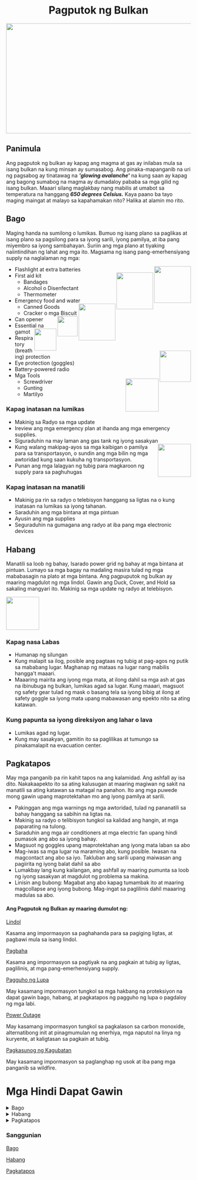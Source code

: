 # <center>Pagputok ng Bulkan<center>
  
<p align="center">
  <img width="600" height="300" src="https://user-images.githubusercontent.com/102717555/190837614-6fac1153-be4d-4c48-afb6-37cc7d46342a.png">
</p>

## Panimula

Ang pagputok ng bulkan ay kapag ang magma at gas ay inilabas mula sa isang bulkan na kung minsan ay sumasabog. Ang pinaka-mapanganib na uri ng pagsabog ay tinatawag na ***'glowing avalanche'*** na kung saan ay kapag ang bagong sumabog na magma ay dumadaloy pababa sa mga gilid ng isang bulkan. Maaari silang maglakbay nang mabilis at umabot sa temperatura na hanggang ***650 degrees Celsius.*** Kaya paano ba tayo maging maingat at malayo sa kapahamakan nito? Halika at alamin mo rito.

## Bago 

Maging handa na sumilong o lumikas. Bumuo ng isang plano sa paglikas at isang plano sa pagsilong para sa iyong sarili, iyong pamilya, at iba pang miyembro sa iyong sambahayan. Suriin ang mga plano at tiyaking naiintindihan ng lahat ang mga ito. Magsama ng isang pang-emerhensiyang supply na naglalaman ng mga:

- Flashlight at extra batteries<img align="right" height="100" src="https://user-images.githubusercontent.com/102717555/190843110-f84f6e95-081f-430c-a04e-d7b0cb6f3159.png">
- First aid kit<img align="right" height="100" src="https://user-images.githubusercontent.com/102717555/190843085-0ef19aab-8b29-46d7-abe8-7e6f99fece78.png">
  - Bandages
  - Alcohol o Disenfectant
  - Thermometer
- Emergency food and water<img align="right" height="100" src="https://user-images.githubusercontent.com/102717555/190843185-7739724d-e52d-439a-91f1-f053d1f239d6.png">
  - Canned Goods
  - Cracker o mga Biscuit<img align="right" height="55" src="https://user-images.githubusercontent.com/102717555/190843509-201702e5-a1e4-450c-b73e-d38cee2bc13b.png">
- Can opener
- Essential na gamot<img align="right" height="60" src="https://user-images.githubusercontent.com/102717555/190843410-b12513b3-6960-4d78-b775-cb34d1757b83.png"><img align="right" height="85" src="https://user-images.githubusercontent.com/102717555/190843262-d86a5975-c898-4de9-94c8-555c29568445.png">
- Respiratory (breathing) protection
- Eye protection (goggles)
- Battery-powered radio
- Mga Tools
  - Screwdriver<img align="right" height="90" src="https://user-images.githubusercontent.com/102717555/190843332-c7701cf9-5d67-4137-8935-d77ef2d857cf.png">
  - Gunting
  - Martilyo

### Kapag inatasan na lumikas

- Makinig sa Radyo sa mga update
- Ireview ang mga emergency plan at ihanda ang mga emergency supplies.
- Siguraduhin na may laman ang gas tank ng iyong sasakyan<img align="right" height="90" src="https://user-images.githubusercontent.com/102717555/190846541-943de181-e22d-438d-ac65-828d532be2ce.png">
- Kung walang makipag-ayos sa mga kaibigan o pamilya para sa transportasyon, o sundin ang mga bilin ng mga awtoridad kung saan kukuha ng transportasyon.
- Punan ang mga lalagyan ng tubig para magkaroon ng supply para sa paghuhugas

### Kapag inatasan na manatili

- Makinig pa rin sa radyo o telebisyon hanggang sa ligtas na o kung inatasan na lumikas sa iyong tahanan.
- Saraduhin ang mga bintana at mga pintuan
- Ayusin ang mga supplies
- Seguraduhin na gumagana ang radyo at iba pang mga electronic devices

## Habang

Manatili sa loob ng bahay, Isarado power grid ng bahay at mga bintana at pintuan. Lumayo sa mga bagay na madaling masira tulad ng mga mababasagin na plato at mga bintana. Ang pagpuputok ng bulkan ay maaring magdulot ng mga lindol. Gawin ang Duck, Cover, and Hold sa sakaling mangyari ito. Makinig sa mga update ng radyo at telebisyon.   

<img align="center" height="90" src="https://user-images.githubusercontent.com/102717555/190853329-f1fe9699-ce53-4eca-bf70-fde039c90196.png">

### Kapag nasa Labas

- Humanap ng silungan
- Kung malapit sa ilog, posible ang pagtaas ng tubig at pag-agos ng putik sa mababang lugar. Maghanap ng mataas na lugar nang mabilis hangga't maaari.
- Maaaring mairita ang iyong mga mata, at ilong dahil sa mga ash at gas na ibinubuga ng bulkan, lumikas agad sa lugar. Kung maaari, magsuot ng safety gear tulad ng mask o basang tela sa iyong bibig at ilong at safety goggle sa iyong mata upang mabawasan ang epekto nito sa ating katawan.

### Kung papunta sa iyong direksiyon ang lahar o lava

- Lumikas agad ng lugar.
- Kung may sasakyan, gamitin ito sa paglilikas at tumungo sa pinakamalapit na evacuation center.

## Pagkatapos

May mga panganib pa rin kahit tapos na ang kalamidad. Ang ashfall ay isa dito. Nakakaapekto ito sa ating kalusugan at maaring magiwan ng sakit na manatili sa ating katawan sa matagal na panahon. Ito ang mga puwede mong gawin upang maprotektahan mo ang iyong pamilya at sarili.
- Pakinggan ang mga warnings ng mga awtoridad, tulad ng pananatili sa bahay hanggang sa sabihin na ligtas na.
- Makinig sa radyo o telibisyon tungkol sa kalidad ang hangin, at mga paparating na tulong.
- Saraduhin ang mga air conditioners at mga electric fan upang hindi pumasok ang abo sa iyong bahay.
- Magsuot ng goggles upang maprotektahan ang iyong mata laban sa abo
- Mag-iwas sa mga lugar na maraming abo, kung posible. Iwasan na magcontact ang abo sa iyo. Takluban ang sarili upang maiwasan ang pagiirita ng iyong balat dahil sa abo
- Lumakbay lang kung kailangan, ang ashfall ay maaring pumunta sa loob ng iyong sasakyan at magdulot ng problema sa makina.
- Linisin ang bubong: Magabat ang abo kapag tumambak ito at maaring magcollapse ang iyong bubong. Mag-ingat sa paglilinis dahil maaaring madulas sa abo.

#### Ang Pagputok ng Bulkan ay maaring dumulot ng:
[Lindol](https://www.cdc.gov/disasters/earthquakes/index.html)

Kasama ang impormasyon sa paghahanda para sa pagiging ligtas, at pagbawi mula sa isang lindol.

[Pagbaha](https://www.cdc.gov/disasters/floods/index.html)

Kasama ang impormasyon sa pagtiyak na ang pagkain at tubig ay ligtas, paglilinis, at mga pang-emerhensiyang supply.

[Pagguho ng Lupa](https://www.cdc.gov/disasters/landslides.html)

May kasamang impormasyon tungkol sa mga hakbang na proteksiyon na dapat gawin bago, habang, at pagkatapos ng pagguho ng lupa o pagdaloy ng mga labi.

[Power Outage](https://www.cdc.gov/disasters/poweroutage/index.html)

May kasamang impormasyon tungkol sa pagkalason sa carbon monoxide, alternatibong init at pinagmumulan ng enerhiya, mga naputol na linya ng kuryente, at kaligtasan sa pagkain at tubig.

[Pagkasunog ng Kagubatan](https://www.cdc.gov/disasters/wildfires/)

May kasamang impormasyon sa paglanghap ng usok at iba pang mga panganib sa wildfire.

# Mga Hindi Dapat Gawin

<details>
<summary>Bago</summary>
<br>
<ul>
  <li> Pananatili sa mabababang lugar</li>
  <li> Pananatili sa mga ilog malapit sa bulkan</li>
  <li> Pagbabalewala sa mga balita at warnings tungkol sa pagputok ng bulkan</li>
</ul>
  
</details>

  <details>
<summary>Habang</summary>
<br>
<ul>
  <li> Pananatili sa mabababang lugar</li>
  <li> Pananatili sa mga ilog malapit sa bulkan</li>
  <li> Pagbabalewala sa mga balita at warnings tungkol sa pagputok ng bulkan</li>
  <li> Pagpapanic sa oras ng kalamidad</li>
  <li> Paglalabas ng gusali kahit wala namang dahilan</li>
  <li> Hindi pagsusuot ng mask o goggles o kahit anong safety gear laban sa abo</li>
</ul>
</details>


  <details>
<summary>Pagkatapos</summary>
<br>
<ul>
  <li> Pananatili sa mabababang lugar</li>
  <li> Pananatili sa mga ilog malapit sa bulkan</li>
  <li> Pagbabalewala sa mga balita at warnings tungkol sa pagputok ng bulkan</li>
  <li> Paglalabas ng gusali kahit wala namang dahilan</li>
  <li> Hindi pagsusuot ng mask o goggles o kahit anong safety gear laban sa abo</li>
</ul>
</details>

<h3>Sanggunian</h3>

[Bago](https://www.cdc.gov/disasters/volcanoes/before.html)

[Habang](https://www.cdc.gov/disasters/volcanoes/during.html)

[Pagkatapos](https://www.cdc.gov/disasters/volcanoes/after.html)


  
  
  






















































